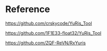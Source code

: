 # Reference
https://github.com/crskycode/YuRis_Tool

https://github.com/1F1E33-float32/YuRis_Tool

https://github.com/ZQF-ReVN/RxYuris